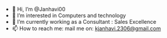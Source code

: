 - 👋 Hi, I’m @Janhavi00
- 👀 I’m interested in Computers and technology
- 🌱 I’m currently working as a Consultant : Sales Excellence
- 📫 How to reach me: mail me on: kjanhavi.2306@gmail.com

<!---
Janhavi00/Janhavi00 is a ✨ special ✨ repository because its `README.md` (this file) appears on your GitHub profile.
You can click the Preview link to take a look at your changes.
--->
